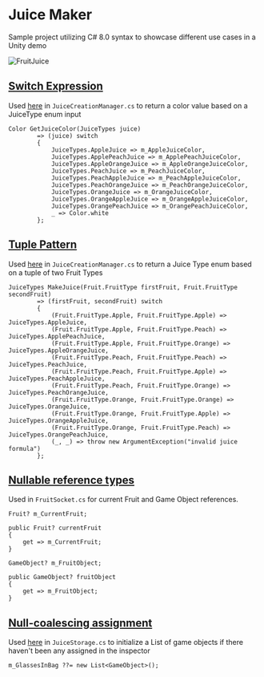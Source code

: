 # Juice Maker
Sample project utilizing C# 8.0 syntax to showcase different use cases in a Unity demo

![FruitJuice](https://user-images.githubusercontent.com/2120584/115343688-2b94be00-a161-11eb-9f56-00bb15798aed.JPG)

## [Switch Expression](https://docs.microsoft.com/en-us/dotnet/csharp/whats-new/csharp-8#switch-expressions)
Used [here](https://github.com/DanMillerDev/CSharp8_JuiceMaker/blob/main/Assets/Scripts/JuiceCreationManager.cs#L108-L121) in `JuiceCreationManager.cs` to return a color value based on a JuiceType enum input 

```    
Color GetJuiceColor(JuiceTypes juice) 
        => (juice) switch
        {
            JuiceTypes.AppleJuice => m_AppleJuiceColor,
            JuiceTypes.ApplePeachJuice => m_ApplePeachJuiceColor,
            JuiceTypes.AppleOrangeJuice => m_AppleOrangeJuiceColor,
            JuiceTypes.PeachJuice => m_PeachJuiceColor,
            JuiceTypes.PeachAppleJuice => m_PeachAppleJuiceColor,
            JuiceTypes.PeachOrangeJuice => m_PeachOrangeJuiceColor,
            JuiceTypes.OrangeJuice => m_OrangeJuiceColor,
            JuiceTypes.OrangeAppleJuice => m_OrangeAppleJuiceColor,
            JuiceTypes.OrangePeachJuice => m_OrangePeachJuiceColor,
            _ => Color.white
        };
```

## [Tuple Pattern](https://docs.microsoft.com/en-us/dotnet/csharp/whats-new/csharp-8#tuple-patterns)
Used [here](https://github.com/DanMillerDev/CSharp8_JuiceMaker/blob/main/Assets/Scripts/JuiceCreationManager.cs#L93-L106) in `JuiceCreationManager.cs` to return a Juice Type enum based on a tuple of two Fruit Types

```
JuiceTypes MakeJuice(Fruit.FruitType firstFruit, Fruit.FruitType secondFruit)
        => (firstFruit, secondFruit) switch
        {
            (Fruit.FruitType.Apple, Fruit.FruitType.Apple) => JuiceTypes.AppleJuice,
            (Fruit.FruitType.Apple, Fruit.FruitType.Peach) => JuiceTypes.ApplePeachJuice,
            (Fruit.FruitType.Apple, Fruit.FruitType.Orange) => JuiceTypes.AppleOrangeJuice,
            (Fruit.FruitType.Peach, Fruit.FruitType.Peach) => JuiceTypes.PeachJuice,
            (Fruit.FruitType.Peach, Fruit.FruitType.Apple) => JuiceTypes.PeachAppleJuice,
            (Fruit.FruitType.Peach, Fruit.FruitType.Orange) => JuiceTypes.PeachOrangeJuice,
            (Fruit.FruitType.Orange, Fruit.FruitType.Orange) => JuiceTypes.OrangeJuice,
            (Fruit.FruitType.Orange, Fruit.FruitType.Apple) => JuiceTypes.OrangeAppleJuice,
            (Fruit.FruitType.Orange, Fruit.FruitType.Peach) => JuiceTypes.OrangePeachJuice,
            (_, _) => throw new ArgumentException("invalid juice formula")
        };
```

## [Nullable reference types](https://docs.microsoft.com/en-us/dotnet/csharp/whats-new/csharp-8#nullable-reference-types)
Used in `FruitSocket.cs` for current Fruit and Game Object references. 

```
Fruit? m_CurrentFruit;

public Fruit? currentFruit
{
    get => m_CurrentFruit;
}

GameObject? m_FruitObject;

public GameObject? fruitObject
{
    get => m_FruitObject;
}
```

## [Null-coalescing assignment](https://docs.microsoft.com/en-us/dotnet/csharp/whats-new/csharp-8#null-coalescing-assignment)
Used [here](https://github.com/DanMillerDev/CSharp8_JuiceMaker/blob/main/Assets/Scripts/JuiceStorage.cs#L35) in `JuiceStorage.cs` to initialize a List of game objects if there haven't been any assigned in the inspector
```
m_GlassesInBag ??= new List<GameObject>();
```
